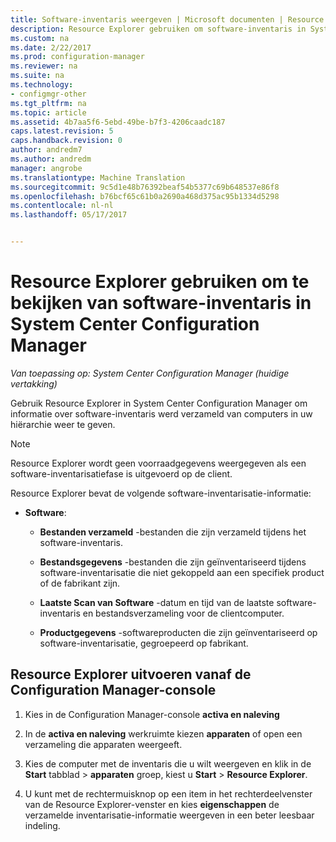 ```yaml
---
title: Software-inventaris weergeven | Microsoft documenten | Resource Explorer
description: Resource Explorer gebruiken om software-inventaris in System Center Configuration Manager weer te geven.
ms.custom: na
ms.date: 2/22/2017
ms.prod: configuration-manager
ms.reviewer: na
ms.suite: na
ms.technology:
- configmgr-other
ms.tgt_pltfrm: na
ms.topic: article
ms.assetid: 4b7aa5f6-5ebd-49be-b7f3-4206caadc187
caps.latest.revision: 5
caps.handback.revision: 0
author: andredm7
ms.author: andredm
manager: angrobe
ms.translationtype: Machine Translation
ms.sourcegitcommit: 9c5d1e48b76392beaf54b5377c69b648537e86f8
ms.openlocfilehash: b76bcf65c61b0a2690a468d375ac95b1334d5298
ms.contentlocale: nl-nl
ms.lasthandoff: 05/17/2017


---
```

# <a name="how-to-use-resource-explorer-to-view-software-inventory-in-system-center-configuration-manager"></a>Resource Explorer gebruiken om te bekijken van software-inventaris in System Center Configuration Manager

*Van toepassing op: System Center Configuration Manager (huidige vertakking)*

Gebruik Resource Explorer in System Center Configuration Manager om informatie over software-inventaris werd verzameld van computers in uw hiërarchie weer te geven.  

> [!NOTE]  
>  Resource Explorer wordt geen voorraadgegevens weergegeven als een software-inventarisatiefase is uitgevoerd op de client.  

 Resource Explorer bevat de volgende software-inventarisatie-informatie:  

-   **Software**:  

    -   **Bestanden verzameld** -bestanden die zijn verzameld tijdens het software-inventaris.  

    -   **Bestandsgegevens** -bestanden die zijn geïnventariseerd tijdens software-inventarisatie die niet gekoppeld aan een specifiek product of de fabrikant zijn.  

    -   **Laatste Scan van Software** -datum en tijd van de laatste software-inventaris en bestandsverzameling voor de clientcomputer.  

    -   **Productgegevens** -softwareproducten die zijn geïnventariseerd op software-inventarisatie, gegroepeerd op fabrikant.  

## <a name="to-run-resource-explorer-from-the-configuration-manager-console"></a>Resource Explorer uitvoeren vanaf de Configuration Manager-console  

1.  Kies in de Configuration Manager-console **activa en naleving**

2.  In de **activa en naleving** werkruimte kiezen **apparaten** of open een verzameling die apparaten weergeeft.  

3.  Kies de computer met de inventaris die u wilt weergeven en klik in de **Start** tabblad > **apparaten** groep, kiest u **Start** > **Resource Explorer**.

4.  U kunt met de rechtermuisknop op een item in het rechterdeelvenster van de Resource Explorer-venster en kies **eigenschappen** de verzamelde inventarisatie-informatie weergeven in een beter leesbaar indeling.  
 


